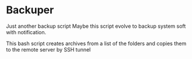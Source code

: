 # Backuper
Just another backup script
Maybe this script evolve to backup system soft with notification.

This bash script creates archives from a list of the folders and copies them to the remote server by SSH tunnel